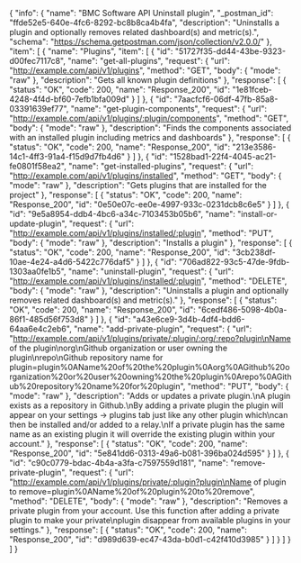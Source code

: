 {
  "info": {
    "name": "BMC Software API Uninstall plugin",
    "_postman_id": "ffde52e5-640e-4fc6-8292-bc8b8ca4b4fa",
    "description": "Uninstalls a plugin and optionally removes related dashboard(s) and metric(s).",
    "schema": "https://schema.getpostman.com/json/collection/v2.0.0/"
  },
  "item": [
    {
      "name": "Plugins",
      "item": [
        {
          "id": "51727f35-dd44-43be-9323-d00fec7117c8",
          "name": "get-all-plugins",
          "request": {
            "url": "http://example.com/api/v1/plugins",
            "method": "GET",
            "body": {
              "mode": "raw"
            },
            "description": "Gets all known plugin definitions"
          },
          "response": [
            {
              "status": "OK",
              "code": 200,
              "name": "Response_200",
              "id": "1e81fceb-4248-4f4d-bf60-7efb1bfa009d"
            }
          ]
        },
        {
          "id": "7aacfcf6-06df-47fb-85a8-03391639ef77",
          "name": "get-plugin-components",
          "request": {
            "url": "http://example.com/api/v1/plugins/:plugin/components",
            "method": "GET",
            "body": {
              "mode": "raw"
            },
            "description": "Finds the components associated with an installed plugin including metrics and dashboards"
          },
          "response": [
            {
              "status": "OK",
              "code": 200,
              "name": "Response_200",
              "id": "213e3586-14c1-4ff3-91a4-f15d9d7fb4d6"
            }
          ]
        },
        {
          "id": "1528bad1-22f4-4045-ac21-fe0801f58ea2",
          "name": "get-installed-plugins",
          "request": {
            "url": "http://example.com/api/v1/plugins/installed",
            "method": "GET",
            "body": {
              "mode": "raw"
            },
            "description": "Gets plugins that are installed for the project"
          },
          "response": [
            {
              "status": "OK",
              "code": 200,
              "name": "Response_200",
              "id": "0e50e07c-ee0e-4997-933c-0231dcb8c6e5"
            }
          ]
        },
        {
          "id": "9e5a8954-ddb4-4bc6-a34c-7103453b05b6",
          "name": "install-or-update-plugin",
          "request": {
            "url": "http://example.com/api/v1/plugins/installed/:plugin",
            "method": "PUT",
            "body": {
              "mode": "raw"
            },
            "description": "Installs a plugin"
          },
          "response": [
            {
              "status": "OK",
              "code": 200,
              "name": "Response_200",
              "id": "3cb238df-10ae-4e24-a4d6-5422c776daf5"
            }
          ]
        },
        {
          "id": "706ad822-93c5-47de-9fdb-1303aa0fe1b5",
          "name": "uninstall-plugin",
          "request": {
            "url": "http://example.com/api/v1/plugins/installed/:plugin",
            "method": "DELETE",
            "body": {
              "mode": "raw"
            },
            "description": "Uninstalls a plugin and optionally removes related dashboard(s) and metric(s)."
          },
          "response": [
            {
              "status": "OK",
              "code": 200,
              "name": "Response_200",
              "id": "6cedf486-5098-4b0a-86f1-485d56f753d8"
            }
          ]
        },
        {
          "id": "a43e6ce9-3d4b-4df4-bdd6-64aa6e4c2eb6",
          "name": "add-private-plugin",
          "request": {
            "url": "http://example.com/api/v1/plugins/private/:plugin/:org/:repo?plugin\nName of the plugin\norg\nGithub organization or user owning the plugin\nrepo\nGithub repository name for plugin=plugin%0AName%20of%20the%20plugin%0Aorg%0AGithub%20organization%20or%20user%20owning%20the%20plugin%0Arepo%0AGithub%20repository%20name%20for%20plugin",
            "method": "PUT",
            "body": {
              "mode": "raw"
            },
            "description": "Adds or updates a private plugin.\nA plugin exists as a repository in Github.\nBy adding a private plugin the plugin will appear on your settings -&gt; plugins tab just like any other plugin which\ncan then be installed and/or added to a relay.\nIf a private plugin has the same name as an existing plugin it will override the existing plugin within your account."
          },
          "response": [
            {
              "status": "OK",
              "code": 200,
              "name": "Response_200",
              "id": "5e841dd6-0313-49a6-b081-396ba024d595"
            }
          ]
        },
        {
          "id": "c90c0779-bdac-4b4a-a3fa-c7597559d181",
          "name": "remove-private-plugin",
          "request": {
            "url": "http://example.com/api/v1/plugins/private/:plugin?plugin\nName of plugin to remove=plugin%0AName%20of%20plugin%20to%20remove",
            "method": "DELETE",
            "body": {
              "mode": "raw"
            },
            "description": "Removes a private plugin from your account. Use this function after adding a private plugin to make your private\nplugin disappear from available plugins in your settings."
          },
          "response": [
            {
              "status": "OK",
              "code": 200,
              "name": "Response_200",
              "id": "d989d639-ec47-43da-b0d1-c42f410d3985"
            }
          ]
        }
      ]
    }
  ]
}